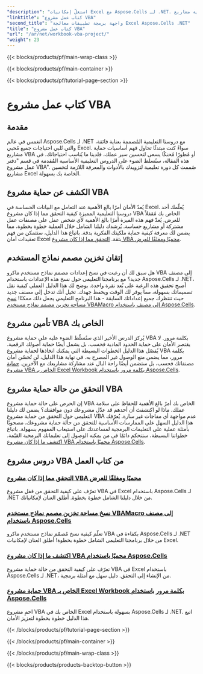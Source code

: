```yaml
---
"description": "استغلّ إمكانيات Excel مع Aspose.Cells لـ .NET. استكشف دروسًا تعليمية شاملة حول حماية مشاريع VBA، ونسخ نماذج المستخدم، وتأمين مصنفك."
"linktitle": "كتاب عمل مشروع VBA"
"second_title": "واجهة برمجة تطبيقات معالجة Excel Aspose.Cells .NET"
"title": "كتاب عمل مشروع VBA"
"url": "/ar/net/workbook-vba-project/"
"weight": 23
---
```


{{< blocks/products/pf/main-wrap-class >}}

{{< blocks/products/pf/main-container >}}

{{< blocks/products/pf/tutorial-page-section >}}

# كتاب عمل مشروع VBA

## مقدمة

انغمس في عالم Aspose.Cells لـ .NET مع دروسنا التعليمية المُصممة بعناية فائقة، والتي تُلبي احتياجات جميع مُحبي Excel. سواءً كنت مبتدئًا تحاول فهم أساسيات حماية مشاريع VBA أو مُطورًا مُحنكًا يسعى لتحسين سير عملك، فلدينا ما يُناسب احتياجاتك. في هذه المقالة، سنُسلط الضوء على الدروس التعليمية الأساسية المُقدمة في قسم "دفتر عمل مشروع VBA". صُممت كل دورة تعليمية لتزويدك بالأدوات والمعرفة اللازمة لتحسين مشاريع Excel الخاصة بك بسهولة.

## الكشف عن حماية مشروع VBA 

يُعدّ الأمان أمرًا بالغ الأهمية عند التعامل مع البيانات الحساسة في Excel. يُعلّمك أحد دروسنا التعليمية المميزة كيفية التحقق مما إذا كان مشروع VBA الخاص بك مُقفلاً للعرض. يُعدّ فهم هذه الميزة أمرًا بالغ الأهمية لأي شخص عمل على مصنفات عمل مشتركة أو مشاريع حساسة. يُرشدك دليلنا الشامل خلال العملية خطوة بخطوة، مما يضمن لك معرفة كيفية حماية ملكيتك الفكرية بدقة. باتباع هذا الدليل، ستتمكن من فهم تعقيدات أمان Excel بثقة. [التحقق مما إذا كان مشروع VBA محميًا ومغلقًا للعرض](./check-vba-project-protection/).

## إتقان تخزين مصمم نماذج المستخدم

هل سبق لك أن رغبت في نسخ إعدادات مصمم نماذج مستخدم ماكرو VBA إلى مصنف جديد؟ مع برنامجنا التعليمي حول نسخ هذه الإعدادات باستخدام Aspose.Cells لـ .NET، أصبح تحقيق هذه الرغبة على بُعد نقرة واحدة. يوضح لك هذا الدليل العملي كيفية نقل تصميماتك بسهولة، مما يوفر لك الوقت ويحفظ جهدك. تخيل أنك تدخل إلى مصنف جديد حيث تنتظرك جميع إعداداتك السابقة - هذا البرنامج التعليمي يجعل ذلك ممكنًا! [نسخ مساحة تخزين مصمم نماذج مستخدم VBAMacro إلى مصنف باستخدام Aspose.Cells](./copy-vbamacro-user-form-designer/).

## تأمين مشروع VBA الخاص بك

يُركز الدرس الأخير الذي سنُسلّط الضوء عليه على حماية مشروع VBA بكلمة مرور. لا يقتصر الأمان على حماية الحدود المادية فحسب، بل يشمل أيضًا حماية أصولك الرقمية. يُفصّل هذا الدليل الخطوات البسيطة التي يمكنك اتخاذها لحماية مشروع VBA بكلمة مرور، مما يضمن منع الوصول غير المصرح به. في نهاية هذا الدليل، لن تُحسّن أمان مصنفاتك فحسب، بل ستضمن أيضًا راحة البال عند مشاركة مشاريعك مع الآخرين. [حماية مشروع VBA الخاص بـ Excel Workbook بكلمة مرور باستخدام Aspose.Cells](./password-protect-vba-project/).

## التحقق من حالة حماية مشروع VBA

إن الحرص على حالة حماية مشروع VBA الخاص بك أمرٌ بالغ الأهمية للحفاظ على سلامة عملك. ماذا لو اكتشفتَ أن أحدهم قد عدّل مشروعك دون موافقتك؟ يضمن لك دليلنا التعليمي حول التحقق من حماية مشروع VBA عدم مواجهة أي مفاجآت غير سارة. يُعرّفك هذا الدليل السهل على الممارسات الأساسية للتحقق من حالة حماية مشروعك، مصحوبًا بأمثلة عملية على التعليمات البرمجية لمساعدتك على استيعاب المفهوم بسهولة. باتباع خطواتنا البسيطة، ستتحكم دائمًا في من يمكنه الوصول إلى تعليماتك البرمجية القيّمة. [اكتشف ما إذا كان مشروع VBA محميًا باستخدام Aspose.Cells](./find-if-vba-project-is-protected/).

## دروس مشروع VBA من كتاب العمل
### [التحقق مما إذا كان مشروع VBA محميًا ومغلقًا للعرض](./check-vba-project-protection/)
تعرّف على كيفية التحقق من قفل مشروع VBA في Excel باستخدام Aspose.Cells لـ .NET من خلال دليلنا الشامل خطوة بخطوة. أطلق العنان لإمكانياتك.
### [نسخ مساحة تخزين مصمم نماذج مستخدم VBAMacro إلى مصنف باستخدام Aspose.Cells](./copy-vbamacro-user-form-designer/)
تعلّم كيفية نسخ مُصمّم نماذج مستخدم ماكرو VBA بكفاءة في Aspose.Cells لـ .NET من خلال برنامجنا التعليمي الشامل خطوة بخطوة! أطلق العنان لإمكانيات Excel.
### [اكتشف ما إذا كان مشروع VBA محميًا باستخدام Aspose.Cells](./find-if-vba-project-is-protected/)
تعرّف على كيفية التحقق من حالة حماية مشروع VBA في Excel باستخدام Aspose.Cells لـ .NET، من الإنشاء إلى التحقق. دليل سهل مع أمثلة برمجية.
### [حماية مشروع VBA الخاص بـ Excel Workbook بكلمة مرور باستخدام Aspose.Cells](./password-protect-vba-project/)
احمِ مشروع VBA الخاص بك في Excel بسهولة باستخدام Aspose.Cells لـ .NET. اتبع هذا الدليل خطوة بخطوة لتعزيز الأمان.

{{< /blocks/products/pf/tutorial-page-section >}}

{{< /blocks/products/pf/main-container >}}

{{< /blocks/products/pf/main-wrap-class >}}

{{< blocks/products/products-backtop-button >}}